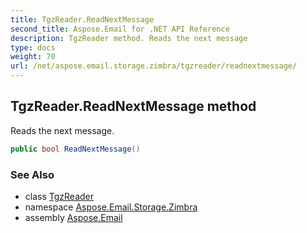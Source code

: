 ```yaml
---
title: TgzReader.ReadNextMessage
second_title: Aspose.Email for .NET API Reference
description: TgzReader method. Reads the next message
type: docs
weight: 70
url: /net/aspose.email.storage.zimbra/tgzreader/readnextmessage/
---
```

## TgzReader.ReadNextMessage method

Reads the next message.

```csharp
public bool ReadNextMessage()
```

### See Also

* class [TgzReader](../)
* namespace [Aspose.Email.Storage.Zimbra](../../tgzreader/)
* assembly [Aspose.Email](../../../)


